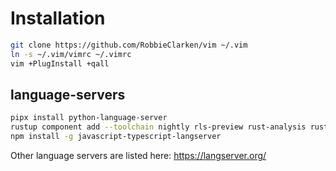 # Installation

```bash
git clone https://github.com/RobbieClarken/vim ~/.vim
ln -s ~/.vim/vimrc ~/.vimrc
vim +PlugInstall +qall
```

## language-servers

```bash
pipx install python-language-server
rustup component add --toolchain nightly rls-preview rust-analysis rust-src
npm install -g javascript-typescript-langserver
```

Other language servers are listed here: https://langserver.org/
